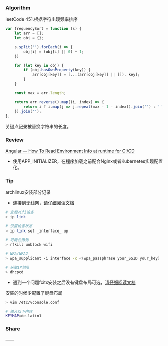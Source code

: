 ### Algorithm

leetCode 451.根据字符出现频率排序

``` javascript
var frequencySort = function (s) {
    let arr = [];
    let obj = {};

    s.split('').forEach(i => {
        obj[i] = (obj[i] || 0) + 1;
    })

    for (let key in obj) {
        if (obj.hasOwnProperty(key)) {
            arr[obj[key]] = [...(arr[obj[key]] || []), key];
        }
    }

    const max = arr.length;

    return arr.reverse().map((i, index) => {
        return i ? i.map(j => j.repeat(max - 1 - index)).join('') : '';
    }).join('');
};
```

关键点记录被替换字符串的长度。

### Review

[Angular — How To Read Environment Info at runtime for CI/CD](https://medium.com/bb-tutorials-and-thoughts/angular-how-to-read-environment-info-at-runtime-for-ci-cd-9a788478aa9b)

- 使用APP_INITIALIZER，在程序加载之前配合Nginx或者Kubernetes实现配置化。

### Tip

archlinux安装部分记录

- 连接到无线网，[请仔细阅读文档](https://wiki.archlinux.org/index.php/Network_configuration/Wireless)

``` bash
# 查看wifi设备
> ip link

# 设置设备状态
> ip link set _interface_ up

# 可能会用到 
> rfkill unblock wifi

# WPA/WPA2
> wpa_supplicant -i interface -c <(wpa_passphrase your_SSID your_key)

# 获取IP地址
> dhcpcd
```

- 遇到一个问题fcitx安装之后没有键盘布局可选，[请仔细阅读文档](https://wiki.archlinux.org/index.php/Installation_guide)

安装的时候少配置了键盘布局

``` bash
> vim /etc/vconsole.conf

# 输入以下内容
KEYMAP=de-latin1
```

### Share

——
